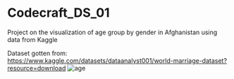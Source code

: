 # Codecraft_DS_01
Project on the visualization of age group by gender in Afghanistan using data from Kaggle

Dataset gotten from: https://www.kaggle.com/datasets/dataanalyst001/world-marriage-dataset?resource=download
![age](https://github.com/user-attachments/assets/35c219a9-9bca-4926-a9fe-d4b96587989a)
